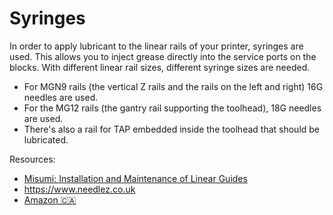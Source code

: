 # Syringes
In order to apply lubricant to the linear rails of your printer, syringes are used. This allows you to inject grease directly into the service ports on the blocks. 
With different linear rail sizes, different syringe sizes are needed. 
- For MGN9 rails (the vertical Z rails and the rails on the left and right) 16G needles are used.
- For the MG12 rails (the gantry rail supporting the toolhead), 18G needles are used.
- There's also a rail for TAP embedded inside the toolhead that should be lubricated.

Resources:
- [Misumi: Installation and Maintenance of Linear Guides](https://us.misumi-ec.com/pdf/fa/2010/p0501.pdf)
- https://www.needlez.co.uk
- [Amazon 🇨🇦](https://a.co/d/cmNPUo2)
